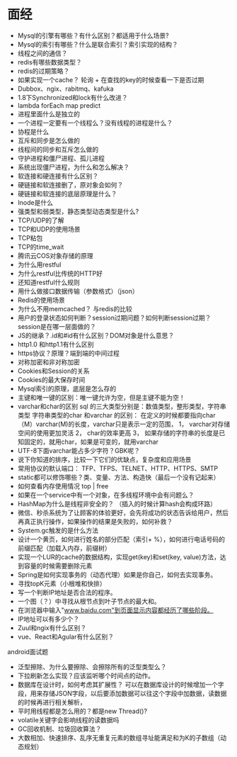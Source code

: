 # 面经

* Mysql的引擎有哪些？有什么区别？都适用于什么场景?
* Mysql的索引有哪些？什么是联合索引？索引实现的结构？
* 线程之间的通信？
* redis有哪些数据类型？
* redis的过期策略？
* 如果实现一个cache？
轮询 + 在查找的key的时候查看一下是否过期
* Dubbox、ngix、rabitmq、kafuka
* 1.8下Synchronized和lock有什么改进？
* lambda forEach map predict
* 进程里面什么是独立的
* 一个进程一定要有一个线程么？没有线程的进程是什么？
* 协程是什么
* 互斥和同步是怎么做的
* 线程间的同步和互斥怎么做的
* 守护进程和僵尸进程、孤儿进程
* 系统出现僵尸进程，为什么和怎么解决？
* 软连接和硬连接有什么区别？
* 硬链接和软连接删了，原对象会如何？
* 硬链接和软连接的底层原理是什么？
* Inode是什么
* 强类型和弱类型，静态类型动态类型是什么?
* TCP/UDP的了解
* TCP和UDP的使用场景
* TCP粘包
* TCP的time_wait
* 腾讯云COS对象存储的原理
* 为什么用restful
* 为什么restful比传统的HTTP好
* 还知道restful什么规则
* 用什么做接口数据传输（参数格式）（json）
* Redis的使用场景
* 为什么不用memcached？ 与redis的比较
* 用户的登录状态如何判断？session过期问题？如何判断session过期？session是在哪一层面做的？
* JS的继承？.id和#id有什么区别？DOM对象是什么意思？
* http1.0 和http1.1有什么区别
* https协议？原理？端到端的中间过程
* 对称加密和非对称加密
* Cookies和Session的关系
* Cookies的最大保存时间
* Mysql索引的原理，底层是怎么存的
* 主键和唯一键的区别：唯一键允许为空，但是主键不能为空！
* varchar和char的区别
sql 的三大类型分别是：数值类型，整形类型，字符串类型
字符串类型的char 和varchar 的区别：
在定义的时候都要指向char（M）varchar(M)的长度，varchar只是表示一定的范围，
1， varchar对存储空间的使用更加灵活
2， char的效率更高
3， 如果存储的字符串的长度是已知固定的，就用char，如果是可变的，就用varchar
* UTF-8下面varchar能占多少字符？GBK呢？
* 说下你知道的排序，比较一下它们的优缺点，复杂度和应用场景
* 常用协议的默认端口： TFP、TFPS、TELNET、HTTP、HTTPS、SMTP
* static都可以修饰哪些？类、变量、方法、构造快（最后一个没有记起来）
* 如何查看内存使用情况 top | free
* 如果在一个service中有一个对象，在多线程环境中会有问题么？
* HashMap为什么是线程非安全的？ （插入的时候计算hash会构成环路）
* 微信、秒杀系统为了让顾客的体验更好，会先将成功的状态告诉给用户，然后再真正执行操作，如果操作的结果是失败的，如何补救？
* System.gc触发的是什么方法
* 设计一个黄页，如何进行姓名的部分匹配（索引+ %），如何进行电话号码的前缀匹配（加载入内存，前缀树）
* 实现一个LUR的cache的数据结构，实现get(key)和set(key, value)方法，达到容量的时候需要删除元素
* Spring是如何实现事务的（动态代理）如果是你自己，如何去实现事务。
* 寻找topK元素（小根堆和快排）
* 写一个判断IP地址是否合法的程序。
* 一个图（？）中寻找从根节点到叶子节点的最大和。
* 在浏览器中输入"www.baidu.com"到页面显示内容都经历了哪些阶段。
* IP地址可以有多少个？
* Zuul和ngix有什么区别？
* vue、React和Agular有什么区别？


android面试题
* 泛型擦除、为什么要擦除、会擦除所有的泛型类型么？
* 下拉刷新怎么实现？应该监听哪个时间点的动作。
* 数据库在设计时，如何考虑其扩展性？
可以在数据库设计的时候增加一个字段，用来存储JSON字段，以后要添加数据可以往这个字段中加数据，读数据的时候再进行相关解析，
* 平时用线程都是怎么用的？都是new Thread()?
* volatile关键字会影响线程的读数据吗
* GC回收机制、垃圾回收算法？
* 大数相加、快速排序、乱序无重复元素的数组寻址能满足和为K的子数组（动态规划）
